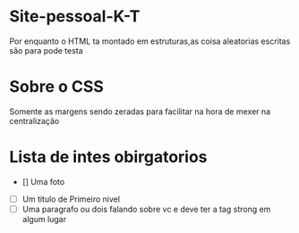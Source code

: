 # Site-pessoal-K-T
Por enquanto o HTML ta montado em estruturas,as coisa aleatorias escritas são para pode testa
# Sobre o CSS 
Somente as margens sendo zeradas para facilitar na hora de mexer na centralização
# Lista de intes obirgatorios
- [] Uma foto
- [ ] Um titulo de  Primeiro nivel
- [ ] Uma paragrafo ou dois falando sobre vc e deve ter a tag strong em algum lugar
